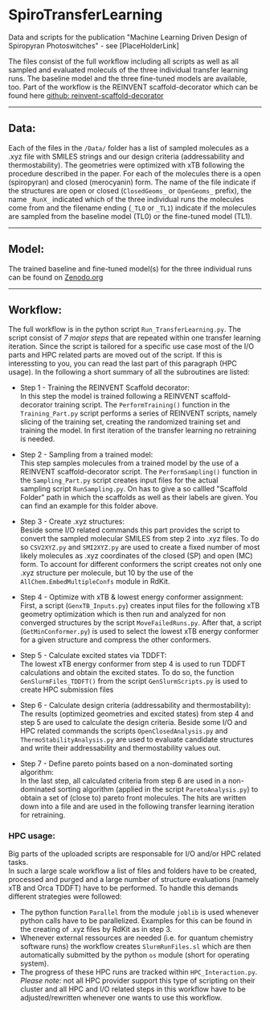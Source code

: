 # SpiroTransferLearning
Data and scripts for the publication "Machine Learning Driven Design of Spiropyran Photoswitches" - see [PlaceHolderLink]

The files consist of the full workflow including all scripts as well as all sampled and evaluated moleculs of the three individual transfer learning runs. 
The baseline model and the three fine-tuned models are available, too. Part of the workflow is the REINVENT scaffold-decorator which can be found here [github: reinvent-scaffold-decorator](https://github.com/undeadpixel/reinvent-scaffold-decorator)

________

## Data: 
Each of the files in the ```/Data/``` folder has a list of sampled molecules as a .xyz file with SMILES strings and our design criteria (addressability and thermostability). The geometries were optimized with xTB following the procedure described in the paper. For each of the molecules there is a open (spiropyran) and closed (merocyanin) form. The name of the file indicate if the structures are open or closed (```ClosedGeoms_``` or ```OpenGeoms_``` prefix), the name ```_RunX_``` indicated which of the three individual runs the molecules come from and the filename ending (```_TL0``` or ```_TL1```) indicate if the molecules are sampled from the baseline model (TL0) or the fine-tuned model (TL1).

________

## Model: 
The trained baseline and fine-tuned model(s) for the three individual runs can be found on [Zenodo.org](https://zenodo.org/records/14011804)

________

## Workflow: 
The full workflow is in the python script ```Run_TransferLearning.py```. The script consist of *7 major steps* that are repeated within one transfer learning iteration. Since the script is tailored for a specific use case most of the I/O parts and HPC related parts are moved out of the script. If this is interessting to you, you can read the last part of this paragraph (HPC usage). In the following a short summary of all the subroutines are listed: 

- Step 1 - Training the REINVENT Scaffold decorator: <br/>
  In this step the model is trained following a REINVENT scaffold- decorator training script. The ```PerformTraining()``` function in the ```Training_Part.py``` script performs a series of REINVENT scripts, namely      slicing of the training set, creating the randomized training set and training the model. In first iteration of the transfer learning no retraining is needed.


- Step 2 - Sampling from a trained model: <br/>
  This step samples molecules from a trained model by the use of a REINVENT scaffold-decorator script. The ```PerformSampling()``` function in the ```Sampling_Part.py``` script creates input files for the actual   
  sampling script ```RunSampling.py```. On has to give a so callled "Scaffold Folder" path in which the scaffolds as well as their labels are given. You can find an example for this folder above. 

- Step 3 - Create .xyz structures: <br/>
  Beside some I/O related commands this part provides the script to convert the sampled molecular SMILES from step 2 into .xyz files. To do so ```CSV2XYZ.py``` and ```SMI2XYZ.py``` are used to create a fixed number
  of most likely molecules as .xyz coordinates of the closed (SP) and open (MC) form. To account for different conformers the script creates not only one .xyz structure per molecule, but 10 by the use of the
  ```AllChem.EmbedMultipleConfs``` module in RdKit. 
  
- Step 4 - Optimize with xTB & lowest energy conformer assignment: <br/>
  First, a script (```GenxTB_Inputs.py```) creates input files for the following xTB geometry optimization which is then run and analyzed for non converged structures by the script ```MoveFailedRuns.py```. After
  that, a script (```GetMinConformer.py```) is used to select the lowest xTB energy conformer for a given structure and compress the other conformers. 

- Step 5 - Calculate excited states via TDDFT: <br/>
  The lowest xTB energy conformer from step 4 is used to run TDDFT calculations and obtain the excited states. To do so, the function ```GenSlurmFiles_TDDFT()``` from the script ```GenSlurmScripts.py``` is used to
  create HPC submission files
  
- Step 6 - Calculate design criteria (addressability and thermostability): <br/>
  The results (optimized geometries and excited states) from step 4 and step 5 are used to calculate the design criteria. Beside some I/O and HPC related commands the scripts ```OpenClosedAnalysis.py``` and
  ```ThermoStabilityAnalysis.py``` are used to evaluate candidate structures and write their addressability and thermostability values out. 
  
- Step 7 - Define pareto points based on a non-dominated sorting algorithm: <br/>
  In the last step, all calculated criteria from step 6 are used in a non-dominated sorting algorithm (applied in the script ```ParetoAnalysis.py```) to obtain a set of (close to) pareto front molecules. The hits are
  written down into a file and are used in the following transfer learning iteration for retraining.


### HPC usage:
Big parts of the uploaded scripts are responsable for I/O and/or HPC related tasks. <br/> 
In such a large scale workflow a list of files and folders have to be created, processed and purged and a large number of structure evaluations (namely xTB and Orca TDDFT) have to be performed. To handle this demands different strategies were followed: <br/>
 - The python function ```Parallel``` from the module ```joblib``` is used whenever python calls have to be parallelized. Examples for this can be found in the creating of .xyz files by RdKit as in step 3.
 - Whenever external ressources are needed (i.e. for quantum chemistry software runs) the workflow creates ```SlurmRunFiles.sl``` which are then automatically submitted by the python ```os``` module (short for operating system).
 - The progress of these HPC runs are tracked within ```HPC_Interaction.py```. 
*Please note*: not all HPC provider support this type of scripting on their cluster and all HPC and I/O related steps in this workflow have to be adjusted/rewritten whenever one wants to use this workflow.
